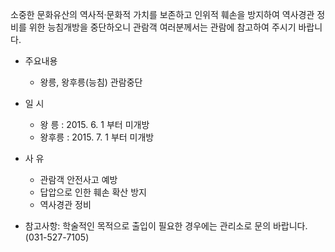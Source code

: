 소중한 문화유산의 역사적·문화적 가치를 보존하고 인위적 훼손을 방지하여 역사경관 정비를 위한 능침개방을 중단하오니 관람객 여러분께서는 관람에 참고하여 주시기 바랍니다.  
- 주요내용
  - 왕릉, 왕후릉(능침) 관람중단

- 일 시
  - 왕 릉 : 2015. 6. 1 부터 미개방
  - 왕후릉 : 2015. 7. 1 부터 미개방

- 사 유
  - 관람객 안전사고 예방
  - 답압으로 인한 훼손 확산 방지
  - 역사경관 정비

- 참고사항: 학술적인 목적으로 출입이 필요한 경우에는 관리소로 문의 바랍니다.(031-527-7105)